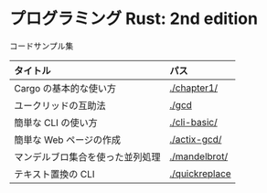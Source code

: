 # プログラミング Rust: 2nd edition

コードサンプル集

| タイトル                         | パス                             |
| :------------------------------- | :------------------------------- |
| Cargo の基本的な使い方           | [./chapter1/](./chapter1)        |
| ユークリッドの互助法             | [./gcd](./gcd)                   |
| 簡単な CLI の使い方              | [./cli-basic/](./cli-basic)      |
| 簡単な Web ページの作成          | [./actix-gcd/](./actix-gcd)      |
| マンデルブロ集合を使った並列処理 | [./mandelbrot/](./mandelbrot)    |
| テキスト置換の CLI               | [./quickreplace](./quickreplace) |

